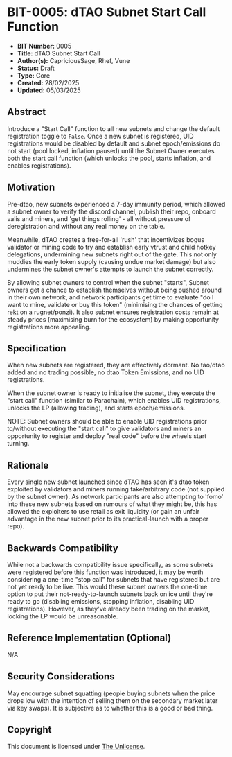 # BIT-0005: dTAO Subnet Start Call Function

- **BIT Number:** 0005
- **Title:** dTAO Subnet Start Call
- **Author(s):** CapriciousSage, Rhef, Vune
- **Status:** Draft
- **Type:** Core
- **Created:** 28/02/2025
- **Updated:** 05/03/2025

## Abstract

Introduce a "Start Call" function to all new subnets and change the default registration toggle to `False`. Once a new subnet is registered, UID registrations would be disabled by default and subnet epoch/emissions do not start (pool locked, inflation paused) until the Subnet Owner executes both the start call function (which unlocks the pool, starts inflation, and enables registrations).

## Motivation

Pre-dtao, new subnets experienced a 7-day immunity period, which allowed a subnet owner to verify the discord channel, publish their repo, onboard valis and miners, and 'get things rolling' - all without pressure of deregistration and without any real money on the table.

Meanwhile, dTAO creates a free-for-all 'rush' that incentivizes bogus validator or mining code to try and establish early vtrust and child hotkey delegations, undermining new subnets right out of the gate. This not only muddies the early token supply (causing undue market damage) but also undermines the subnet owner's attempts to launch the subnet correctly.

By allowing subnet owners to control when the subnet "starts", Subnet owners get a chance to establish themselves without being pushed around in their own network, and network participants get time to evaluate "do I want to mine, validate or buy this token" (minimising the chances of getting rekt on a rugnet/ponzi). It also subnet ensures registration costs remain at steady prices (maximising burn for the ecosystem) by making opportunity registrations more appealing.

## Specification

When new subnets are registered, they are effectively dormant. No tao/dtao added and no trading possible, no dtao Token Emissions, and no UID registrations.

When the subnet owner is ready to initialise the subnet, they execute the "start call" function (similar to Parachain), which enables UID registrations, unlocks the LP (allowing trading), and starts epoch/emissions.

NOTE: Subnet owners should be able to enable UID registrations prior to/without executing the "start call" to give validators and miners an opportunity to register and deploy "real code" before the wheels start turning. 

## Rationale

Every single new subnet launched since dTAO has seen it's dtao token exploited by validators and miners running fake/arbitrary code (not supplied by the subnet owner). As network participants are also attempting to 'fomo' into these new subnets based on rumours of what they might be, this has allowed the exploiters to use retail as exit liquidity (or gain an unfair advantage in the new subnet prior to its practical-launch with a proper repo).

## Backwards Compatibility

While not a backwards compatibility issue specifically, as some subnets were registered before this function was introduced, it may be worth considering a one-time "stop call" for subnets that have registered but are not yet ready to be live. This would these subnet owners the one-time option to put their not-ready-to-launch subnets back on ice until they're ready to go (disabling emissions, stopping inflation, disabling UID registrations). However, as they've already been trading on the market, locking the LP would be unreasonable.

## Reference Implementation (Optional)

N/A

## Security Considerations

May encourage subnet squatting (people buying subnets when the price drops low with the intention of selling them on the secondary market later via key swaps). It is subjective as to whether this is a good or bad thing.

## Copyright

This document is licensed under [The Unlicense](https://unlicense.org/).

